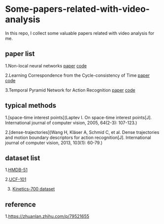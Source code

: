 # Some-papers-related-with-video-analysis

In this repo, I collect some valuable papers related with video analysis for me.

## paper list

1.Non-local neural networks [paper](openaccess.thecvf.com/content_cvpr_2018/papers/Wang_Non-Local_Neural_Networks_CVPR_2018_paper.pdf) [code](https://github.com/facebookresearch/video-nonlocal-net)

2.Learning Correspondence from the Cycle-consistency of Time [paper](https://arxiv.org/pdf/1903.07593.pdf) [code](https://github.com/xiaolonw/TimeCycle)

3.Temporal Pyramid Network for Action Recognition [paper](https://arxiv.org/pdf/2004.03548.pdf) [code](https://github.com/decisionforce/TPN)

## typical methods

1.[space-time interest points](Laptev I. On space-time interest points[J]. International journal of computer vision, 2005, 64(2-3): 107-123.)

2.[dense-trajectories](Wang H, Kläser A, Schmid C, et al. Dense trajectories and motion boundary descriptors for action recognition[J]. International journal of computer vision, 2013, 103(1): 60-79.)


## dataset list

1.[HMDB-51](https://serre-lab.clps.brown.edu/resource/hmdb-a-large-human-motion-database/#dataset)

2.[UCF-101](www.crcv.ucf.edu/research/data-sets/human-actions/ucf101/)

3. [Kinetics-700 dataset](https://deepmind.com/research/open-source/open-source-datasets/kinetics/)




## reference

1.https://zhuanlan.zhihu.com/p/79521655


